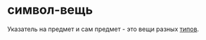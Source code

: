 # символ-вещь
Указатель на предмет и сам предмет - это вещи разных [типов](%D1%82%D0%B5%D0%BE%D1%80%D0%B8%D1%8F%20%D1%82%D0%B8%D0%BF%D0%BE%D0%B2).